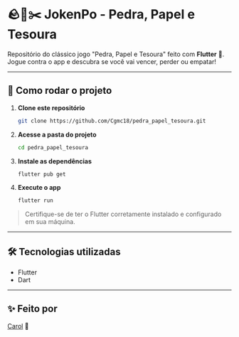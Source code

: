 # 🪨📄✂️ JokenPo - Pedra, Papel e Tesoura

Repositório do clássico jogo "Pedra, Papel e Tesoura" feito com **Flutter** 💙.  
Jogue contra o app e descubra se você vai vencer, perder ou empatar!

---

## 🚀 Como rodar o projeto

1. **Clone este repositório**
   ```bash
   git clone https://github.com/Cgmc18/pedra_papel_tesoura.git
   ```

2. **Acesse a pasta do projeto**
   ```bash
   cd pedra_papel_tesoura
   ```

3. **Instale as dependências**
   ```bash
   flutter pub get
   ```

4. **Execute o app**
   ```bash
   flutter run
   ```

> Certifique-se de ter o Flutter corretamente instalado e configurado em sua máquina.

---

## 🛠️ Tecnologias utilizadas

- Flutter
- Dart

---

## ✨ Feito por

[Carol](https://github.com/Cgmc18) 💚
```